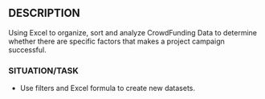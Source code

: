 ## DESCRIPTION
Using Excel to organize, sort and analyze CrowdFunding Data to determine whether there are specific factors that makes a project campaign successful.

### SITUATION/TASK
* Use filters and Excel formula to create new datasets.
